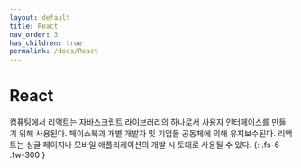```yaml
---
layout: default
title: React
nav_order: 3
has_children: true
permalink: /docs/React
---
```


# React

컴퓨팅에서 리액트는 자바스크립트 라이브러리의 하나로서 사용자 인터페이스를 만들기 위해 사용된다. 페이스북과 개별 개발자 및 기업들 공동체에 의해 유지보수된다. 리액트는 싱글 페이지나 모바일 애플리케이션의 개발 시 토대로 사용될 수 있다.
{: .fs-6 .fw-300 }
